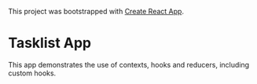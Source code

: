 This project was bootstrapped with [Create React App](https://github.com/facebook/create-react-app).

# Tasklist App

This app demonstrates the use of contexts, hooks and reducers,
including custom hooks.

